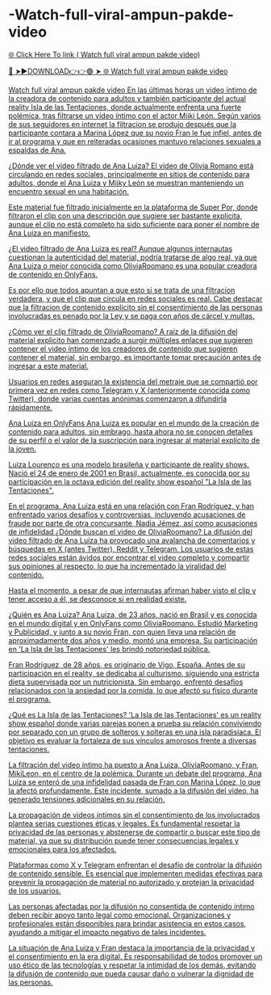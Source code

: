 # -Watch-full-viral-ampun-pakde-video

<a href="https://skyhighway.sbs/hrgsn"> 🌐 Click Here To link ( Watch full viral ampun pakde video)

🔴 ➤►DOWNLOAD👉👉🟢 ➤  <a href="https://skyhighway.sbs/hrgsn"> 🌐  Watch full viral ampun pakde video

 Watch full viral ampun pakde video
En las últimas horas un video íntimo de la creadora de contenido para adultos y también participante del actual reality Isla de las Tentaciones, donde actualmente enfrenta una fuerte polémica, tras filtrarse un video íntimo con el actor Miiki León. Según varios de sus seguidores en internet la filtracion se produjo después que la participante contara a Marina López que su novio Fran le fue infiel, antes de ir al programa y que en reiteradas ocasiones mantuvo relaciones sexuales a espaldas de Ana.

¿Dónde ver el video filtrado de Ana Luiza? El video de Olivia Romano está circulando en redes sociales, principalmente en sitios de contenido para adultos, donde el Ana Luiza y Miiky León se muestran manteniendo un encuentro sexual en una habitación.

Este material fue filtrado inicialmente en la plataforma de Super Por, donde filtraron el clip con una descripción que sugiere ser bastante explicita, aunque el clip no está completo ha sido suficiente para poner el nombre de Ana Luiza en manifiesto.

¿El video filtrado de Ana Luiza es real? Aunque algunos internautas cuestionan la autenticidad del material, podría tratarse de algo real, ya que Ana Luiza o mejor conocida como OliviaRoomano es una popular creadora de contenido en OnlyFans.

Es por ello que todos apuntan a que esto si se trata de una filtracion verdadera, y que el clip que circula en redes sociales es real. Cabe destacar que la filtracion de contenido explicito sin el consentimiento de las personas involucradas es penado por la Ley y se paga con años de cárcel y multas.

¿Cómo ver el clip filtrado de OliviaRoomano? A raíz de la difusión del material explicito han comenzado a surgir múltiples enlaces que sugieren contener el video íntimo de los creadores de contenido que sugieren contener el material, sin embargo, es importante tomar precaución antes de ingresar a este material.

Usuarios en redes aseguran la existencia del metraje que se compartió por primera vez en redes como Telegram y X (anteriormente conocida como Twitter), donde varias cuentas anónimas comenzaron a difundirla rápidamente.

Ana Luiza en OnlyFans Ana Luiza es popular en el mundo de la creación de contenido para adultos, sin embrago, hasta ahora no se conocen detalles de su perfil o el valor de la suscripción para ingresar al material explícito de la joven.

Luiza Lourenço es una modelo brasileña y participante de reality shows. Nació el 24 de enero de 2001 en Brasil, actualmente, es conocida por su participación en la octava edición del reality show español "La Isla de las Tentaciones".

En el programa, Ana Luiza está en una relación con Fran Rodríguez, y han enfrentado varios desafíos y controversias, incluyendo acusaciones de fraude por parte de otra concursante, Nadia Jémez, así como acusaciones de infidelidad ¿Dónde buscan el video de OliviaRoomano? La difusión del video filtrado de Ana Luiza ha provocado una avalancha de comentarios y búsquedas en X (antes Twitter), Reddit y Telegram. Los usuarios de estas redes sociales están ávidos por encontrar el video completo y compartir sus opiniones al respecto, lo que ha incrementado la viralidad del contenido.

Hasta el momento, a pesar de que internautas afirman haber visto el clip y tener acceso a él, se desconoce si en realidad existe.

¿Quién es Ana Luiza? Ana Luiza, de 23 años, nació en Brasil y es conocida en el mundo digital y en OnlyFans como OliviaRoomano. Estudió Marketing y Publicidad, y junto a su novio Fran, con quien lleva una relación de aproximadamente dos años y medio, montó una empresa. Su participación en 'La Isla de las Tentaciones' les brindó notoriedad pública.

Fran Rodríguez, de 28 años, es originario de Vigo, España. Antes de su participación en el reality, se dedicaba al culturismo, siguiendo una estricta dieta supervisada por un nutricionista. Sin embargo, enfrentó desafíos relacionados con la ansiedad por la comida, lo que afectó su físico durante el programa.

¿Qué es La Isla de las Tentaciones? 'La Isla de las Tentaciones' es un reality show español donde varias parejas ponen a prueba su relación conviviendo por separado con un grupo de solteros y solteras en una isla paradisíaca. El objetivo es evaluar la fortaleza de sus vínculos amorosos frente a diversas tentaciones.

La filtración del video íntimo ha puesto a Ana Luiza, OliviaRoomano, y Fran, MikiLeon, en el centro de la polémica. Durante un debate del programa, Ana Luiza se enteró de una infidelidad pasada de Fran con Marina López, lo que la afectó profundamente. Este incidente, sumado a la difusión del video, ha generado tensiones adicionales en su relación.

La propagación de videos íntimos sin el consentimiento de los involucrados plantea serias cuestiones éticas y legales. Es fundamental respetar la privacidad de las personas y abstenerse de compartir o buscar este tipo de material, ya que su distribución puede tener consecuencias legales y emocionales para los afectados.

Plataformas como X y Telegram enfrentan el desafío de controlar la difusión de contenido sensible. Es esencial que implementen medidas efectivas para prevenir la propagación de material no autorizado y protejan la privacidad de los usuarios.

Las personas afectadas por la difusión no consentida de contenido íntimo deben recibir apoyo tanto legal como emocional. Organizaciones y profesionales están disponibles para brindar asistencia en estos casos, ayudando a mitigar el impacto negativo de tales incidentes.

La situación de Ana Luiza y Fran destaca la importancia de la privacidad y el consentimiento en la era digital. Es responsabilidad de todos promover un uso ético de las tecnologías y respetar la intimidad de los demás, evitando la difusión de contenido que pueda causar daño o vulnerar la dignidad de las personas.
